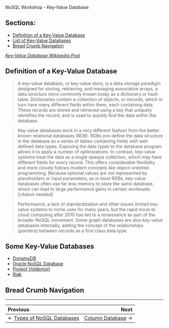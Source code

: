 NoSQL Workshop - Key-Value Database

## Sections:

* [Definition of a Key-Value Database](#definition-of-a-key\-value-database)
* [List of Key-Value Databases](#list-of-key\-value-databases)
* [Bread Crumb Navigation](#bread-crumb-navigation)

*[Key-Value Database Wikipedia Post](https://en.wikipedia.org/wiki/Key-value_database)*

## Definition of a Key-Value Database

> A key-value database, or key-value store, is a data storage paradigm designed for storing, retrieving, and managing associative arrays, a data structure more commonly known today as a dictionary or hash table. Dictionaries contain a collection of objects, or records, which in turn have many different fields within them, each containing data. These records are stored and retrieved using a key that uniquely identifies the record, and is used to quickly find the data within the database.

> Key-value databases work in a very different fashion from the better known relational databases (RDB). RDBs pre-define the data structure in the database as a series of tables containing fields with well defined data types. Exposing the data types to the database program allows it to apply a number of optimizations. In contrast, key-value systems treat the data as a single opaque collection, which may have different fields for every record. This offers considerable flexibility and more closely follows modern concepts like object-oriented programming. Because optional values are not represented by placeholders or input parameters, as in most RDBs, key-value databases often use far less memory to store the same database, which can lead to large performance gains in certain workloads.[citation needed]

> Performance, a lack of standardization and other issues limited key-value systems to niche uses for many years, but the rapid move to cloud computing after 2010 has led to a renaissance as part of the broader NoSQL movement. Some graph databases are also key-value databases internally, adding the concept of the relationships (pointers) between records as a first class data type.

## Some Key-Value Databases

* [DynamoDB](https://aws.amazon.com/dynamodb/)
* [Oracle NoSQL Database](https://www.oracle.com/database/technologies/related/nosql.html)
* [Project Voldemort](http://www.project-voldemort.com/voldemort/)
* [Riak](https://riak.com/products/#riak)

## Bread Crumb Navigation
_________________________

Previous | Next
:------- | ---:
← [Types of NoSQL Databases](./types-of-nosql-databases.md) | [Column Database](./column-database.md) →
